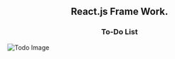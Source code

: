 <h2 align="center">React.js Frame Work.</h2>

<h3 align="center">To-Do List</h3>

![Todo Image](https://github.com/Venkatesh771/React-Framework/assets/126060585/c0fda1bc-fe50-4c09-929d-be73a965796f)

